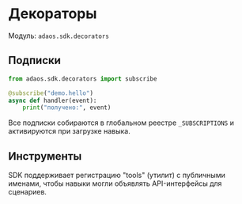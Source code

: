 # Декораторы

Модуль: `adaos.sdk.decorators`

## Подписки

```python
from adaos.sdk.decorators import subscribe

@subscribe("demo.hello")
async def handler(event):
    print("получено:", event)
````

Все подписки собираются в глобальном реестре `_SUBSCRIPTIONS`
и активируются при загрузке навыка.

## Инструменты

SDK поддерживает регистрацию "tools" (утилит) с публичными именами,
чтобы навыки могли объявлять API-интерфейсы для сценариев.
